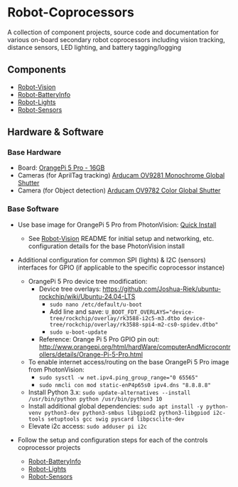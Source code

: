 # Robot-Coprocessors
A collection of component projects, source code and documentation for various on-board secondary robot coprocessors including vision tracking, distance sensors, LED lighting, and battery tagging/logging

## Components
* [Robot-Vision](Robot-Vision)
* [Robot-BatteryInfo](Robot-BatteryInfo)
* [Robot-Lights](Robot-Lights)
* [Robot-Sensors](Robot-Sensors)

## Hardware & Software

### Base Hardware 
* Board: [OrangePi 5 Pro - 16GB](http://www.orangepi.org/html/hardWare/computerAndMicrocontrollers/details/Orange-Pi-5-Pro.html)
* Cameras (for AprilTag tracking) [Arducam OV9281 Monochrome Global Shutter](https://www.arducam.com/product/arducam-120fps-global-shutter-usb-camera-board-1mp-720p-ov9281-uvc-webcam-module-with-low-distortion-m12-lens-without-microphones-for-computer-laptop-android-device-and-raspberry-pi/)
* Camera (for Object detection) [Arducam OV9782 Color Global Shutter](https://www.arducam.com/product/100fps-global-shutter-color-usb-camera-board-1mp-ov9782-uvc-webcam-module-with-low-distortion-m12-lens-without-microphones-for-computer-laptop-android-device-and-raspberry-pi-arducam/)

### Base Software
* Use base image for OrangePi 5 Pro from PhotonVision: [Quick Install](https://docs.photonvision.org/en/latest/docs/quick-start/quick-install.html) 
  * See [Robot-Vision](Robot-Vision) README for initial setup and networking, etc. configuration details for the base PhotonVision install
* Additional configuration for common SPI (lights) & I2C (sensors) interfaces for GPIO (if applicable to the specific coprocessor instance)
  * OrangePi 5 Pro device tree modification: 
    * Device tree overlays: https://github.com/Joshua-Riek/ubuntu-rockchip/wiki/Ubuntu-24.04-LTS
      * `sudo nano /etc/default/u-boot`
      * Add line and save: `U_BOOT_FDT_OVERLAYS="device-tree/rockchip/overlay/rk3588-i2c5-m3.dtbo device-tree/rockchip/overlay/rk3588-spi4-m2-cs0-spidev.dtbo"`
      * `sudo u-boot-update`
    * Reference: Orange Pi 5 Pro GPIO pin out: http://www.orangepi.org/html/hardWare/computerAndMicrocontrollers/details/Orange-Pi-5-Pro.html
  * To enable internet access/routing on the base OrangePi 5 Pro image from PhotonVision:
    * `sudo sysctl -w net.ipv4.ping_group_range="0 65565"`
    * `sudo nmcli con mod static-enP4p65s0 ipv4.dns "8.8.8.8"`
  * Install Python 3.x: `sudo update-alternatives --install /usr/bin/python python /usr/bin/python3 10`
  * Install additional global dependencies: `sudo apt install -y python-venv python3-dev python3-smbus libgpiod2 python3-libgpiod i2c-tools setuptools gcc swig pyscard libpcsclite-dev`
  * Elevate i2c access: `sudo adduser pi i2c`

* Follow the setup and configuration steps for each of the controls coprocessor projects
  * [Robot-BatteryInfo](Robot-BatteryInfo)
  * [Robot-Lights](Robot-Lights)
  * [Robot-Sensors](Robot-Sensors)
